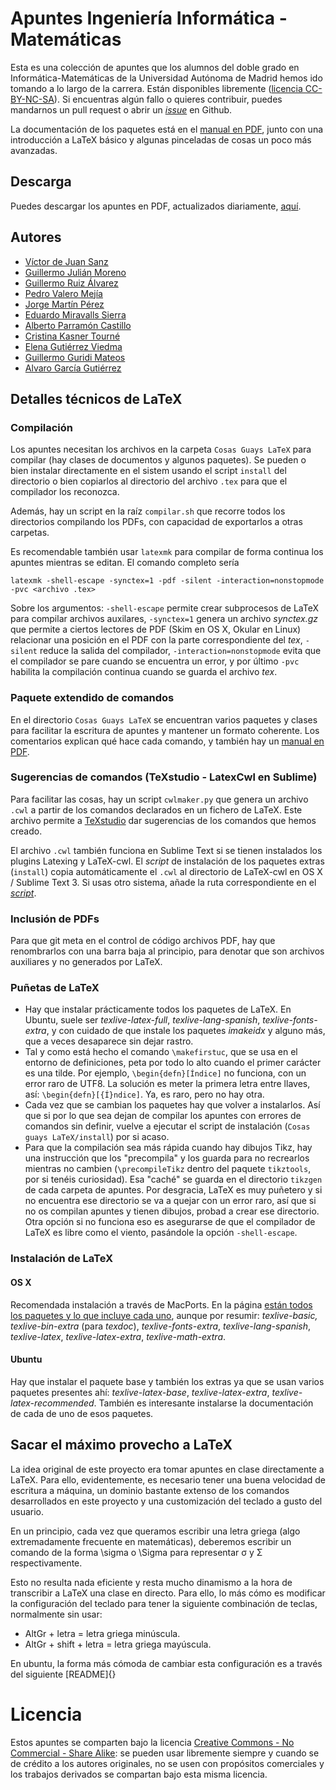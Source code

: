 # Apuntes Ingeniería Informática - Matemáticas

Esta es una colección de apuntes que los alumnos del doble grado en Informática-Matemáticas de la Universidad Autónoma de Madrid hemos ido tomando a lo largo de la carrera. Están disponibles libremente ([licencia CC-BY-NC-SA](#licencia)). Si encuentras algún fallo o quieres contribuir, puedes mandarnos un pull request o abrir un [_issue_](https://github.com/VicDeJuan/Apuntes/issues) en Github.

La documentación de los paquetes está en el [manual en PDF](https://github.com/VicdeJuan/Apuntes/raw/master/Cosas%20guays%20LaTeX/Manual/_Manual.pdf), junto con una introducción a LaTeX básico y algunas pinceladas de cosas un poco más avanzadas.

## Descarga

Puedes descargar los apuntes en PDF, actualizados diariamente, [aquí](https://www.dropbox.com/sh/kbymf37cykz77ha/AADuRd3CoU6UUCZMtK0GdEtPa?dl=0).

## Autores

* [Víctor de Juan Sanz](http://github.com/VicDeJuan)
* [Guillermo Julián Moreno](http://github.com/gjulianm)
* [Guillermo Ruiz Álvarez](http://github.com/guillermoruizalv)
* [Pedro Valero Mejía](http://github.com/pevalme)
* [Jorge Martín Pérez](https://github.com/MartinPJorge)
* [Eduardo Miravalls Sierra](https://github.com/EduardoMiravalls)
* [Alberto Parramón Castillo](https://github.com/AlbertoParramon)
* [Cristina Kasner Tourné](https://github.com/ckasner)
* [Elena Gutiérrez Viedma](https://github.com/elenagutiv)
* [Guillermo Guridi Mateos](https://github.com/erpheus)
* [Alvaro García Gutiérrez](https://github.com/bl4ckwolf)

## Detalles técnicos de LaTeX

### Compilación

Los apuntes necesitan los archivos en la carpeta `Cosas Guays LaTeX` para compilar (hay clases de documentos y algunos paquetes). Se pueden o bien instalar directamente en el sistem usando el script `install` del directorio o bien copiarlos al directorio del archivo `.tex` para que el compilador los reconozca.

Además, hay un script en la raíz `compilar.sh` que recorre todos los directorios compilando los PDFs, con capacidad de exportarlos a otras carpetas.

Es recomendable también usar `latexmk` para compilar de forma continua los apuntes mientras se editan. El comando completo sería

```
latexmk -shell-escape -synctex=1 -pdf -silent -interaction=nonstopmode -pvc <archivo .tex>
```

Sobre los argumentos: `-shell-escape` permite crear subprocesos de LaTeX para compilar archivos auxilares, `-synctex=1` genera un archivo _synctex.gz_ que permite a ciertos lectores de PDF (Skim en OS X, Okular en Linux) relacionar una posición en el PDF con la parte correspondiente del _tex_, `-silent` reduce la salida del compilador, `-interaction=nonstopmode` evita que el compilador se pare cuando se encuentra un error, y por último `-pvc` habilita la compilación continua cuando se guarda el archivo _tex_.

### Paquete extendido de comandos

En el directorio `Cosas Guays LaTeX` se encuentran varios paquetes y clases para facilitar la escritura de apuntes y mantener un formato coherente. Los comentarios explican qué hace cada comando, y también hay un [manual en PDF](https://github.com/VicdeJuan/Apuntes/raw/master/Cosas%20guays%20LaTeX/Manual/_Manual.pdf).

### Sugerencias de comandos (TeXstudio - LatexCwl en Sublime)

Para facilitar las cosas, hay un script `cwlmaker.py` que genera un archivo `.cwl` a partir de los comandos declarados en un fichero de LaTeX. Este archivo permite a [TeXstudio](http://texstudio.sourceforge.net/) dar sugerencias de los comandos que hemos creado.

El archivo `.cwl` también funciona en Sublime Text si se tienen instalados los plugins Latexing y LaTeX-cwl. El _script_ de instalación de los paquetes extras (`install`) copia automáticamente el `.cwl` al directorio de LaTeX-cwl en OS X / Sublime Text 3. Si usas otro sistema, añade la ruta correspondiente en el [_script_](https://github.com/VicdeJuan/Apuntes/blob/master/Cosas%20guays%20LaTeX/install).

### Inclusión de PDFs

Para que git meta en el control de código archivos PDF, hay que renombrarlos con una barra baja al principio, para denotar que son archivos auxiliares y no generados por LaTeX.

### Puñetas de LaTeX

* Hay que instalar prácticamente todos los paquetes de LaTeX. En Ubuntu, suele ser _texlive-latex-full_, _texlive-lang-spanish_, _texlive-fonts-extra_, y con cuidado de que instale los paquetes _imakeidx_ y alguno más, que a veces desaparece sin dejar rastro.
* Tal y como está hecho el comando `\makefirstuc`, que se usa en el entorno de definiciones, peta por todo lo alto cuando el primer carácter es una tilde. Por ejemplo, `\begin{defn}[Índice]` no funciona, con un error raro de UTF8. La solución es meter la primera letra entre llaves, así: `\begin{defn}[{Í}ndice]`. Ya, es raro, pero no hay otra.
* Cada vez que se cambian los paquetes hay que volver a instalarlos. Así que si por lo que sea dejan de compilar los apuntes con errores de comandos sin definir, vuelve a ejecutar el script de instalación (`Cosas guays LaTeX/install`) por si acaso.
* Para que la compilación sea más rápida cuando hay dibujos Tikz, hay una instrucción que los "precompila" y los guarda para no recrearlos mientras no cambien (`\precompileTikz` dentro del paquete `tikztools`, por si tenéis curiosidad). Esa "caché" se guarda en el directorio `tikzgen` de cada carpeta de apuntes. Por desgracia, LaTeX es muy puñetero y si no encuentra ese directorio se va a quejar con un error raro, así que si no os compilan apuntes y tienen dibujos, probad a crear ese directorio. Otra opción si no funciona eso es asegurarse de que el compilador de LaTeX es libre como el viento, pasándole la opción `-shell-escape`.

### Instalación de LaTeX

#### OS X

Recomendada instalación a través de MacPorts. En la página [están todos los paquetes y lo que incluye cada uno](https://trac.macports.org/wiki/TeXLivePackages), aunque por resumir: _texlive-basic, texlive-bin-extra_ (para _texdoc_), _texlive-fonts-extra_, _texlive-lang-spanish_, _texlive-latex_, _texlive-latex-extra_, _texlive-math-extra_.

#### Ubuntu

Hay que instalar el paquete base y también los extras ya que se usan varios paquetes presentes ahí: _texlive-latex-base_, _texlive-latex-extra_, _texlive-latex-recommended_. También es interesante instalarse la documentación de cada de uno de esos paquetes.


## Sacar el máximo provecho a LaTeX

La idea original de este proyecto era tomar apuntes en clase directamente a LaTeX. Para ello, evidentemente, es necesario tener una buena velocidad de escritura a máquina, un dominio bastante extenso de los comandos desarrollados en este proyecto y una customización del teclado a gusto del usuario.

En un principio, cada vez que queramos escribir una letra griega (algo extremadamente frecuente en matemáticas), deberemos escribir un comando de la forma \sigma o \Sigma para representar σ y Σ respectivamente.

Esto no resulta nada eficiente y resta mucho dinamismo a la hora de transcribir a LaTeX una clase en directo. Para ello, lo más cómo es modificar la configuración del teclado para tener la siguiente combinación de teclas, normalmente sin usar:

* AltGr + letra = letra griega minúscula.
* AltGr + shift + letra = letra griega mayúscula.

En ubuntu, la forma más cómoda de cambiar esta configuración es a través del siguiente [README]{}

# Licencia

Estos apuntes se comparten bajo la licencia [Creative Commons - No Commercial - Share Alike](http://creativecommons.org/licenses/by-nc-sa/4.0/legalcode): se pueden usar libremente siempre y cuando se de crédito a los autores originales, no se usen con propósitos comerciales y los trabajos derivados se compartan bajo esta misma licencia.

